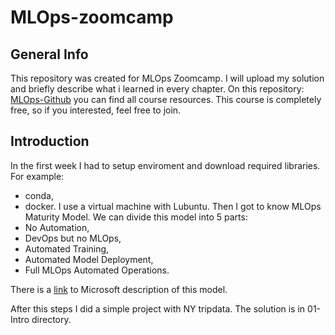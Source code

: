 # MLOps-zoomcamp

## General Info
This repository was created for MLOps Zoomcamp. I will upload my solution and briefly describe what i learned in every chapter. On this repository: [MLOps-Github](https://github.com/DataTalksClub/mlops-zoomcamp)
you can find all course resources. This course is completely free, so if you interested, feel free to join.

## Introduction
In the first week I had to setup enviroment and download required libraries. For example:
- conda,
- docker.
I use a virtual machine with Lubuntu. Then I got to know MLOps Maturity Model. We can divide this model into 5 parts:
- No Automation,
- DevOps but no MLOps,
- Automated Training,
- Automated Model Deployment,
- Full MLOps Automated Operations.

There is a [link](https://learn.microsoft.com/en-us/azure/architecture/ai-ml/guide/mlops-maturity-model) to Microsoft description of this model.

After this steps I did a simple project with NY tripdata. The solution is in 01-Intro directory.
